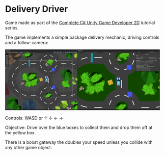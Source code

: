 # Delivery Driver

Game made as part of the [Complete C# Unity Game Developer 2D](https://www.udemy.com/course/unitycourse/?couponCode=24T4MT90924B) tutorial series.

The game implements a simple package delivery mechanic, driving controls and a follow-camera:

![img.png](img.png)

Controls: WASD or ↑ ↓ ← →

Objective: Drive over the blue boxes to collect them and drop them off at the yellow box.

There is a boost gateway the doubles your speed unless you collide with any other game object.